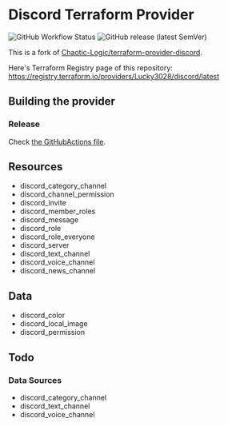 # Discord Terraform Provider

![GitHub Workflow Status](https://img.shields.io/github/workflow/status/Lucky3028/terraform-provider-discord/Go?style=for-the-badge)
![GitHub release (latest SemVer)](https://img.shields.io/github/v/release/Lucky3028/terraform-provider-discord?style=for-the-badge)

This is a fork of [Chaotic-Logic/terraform-provider-discord](https://github.com/Chaotic-Logic/terraform-provider-discord).

Here's Terraform Registry page of this repository: <https://registry.terraform.io/providers/Lucky3028/discord/latest>

## Building the provider

### Release

Check [the GitHubActions file](./.github/workflows/release.yml).

## Resources

* discord_category_channel
* discord_channel_permission
* discord_invite
* discord_member_roles
* discord_message
* discord_role
* discord_role_everyone
* discord_server
* discord_text_channel
* discord_voice_channel
* discord_news_channel

## Data

* discord_color
* discord_local_image
* discord_permission

## Todo

### Data Sources

* discord_category_channel
* discord_text_channel
* discord_voice_channel
